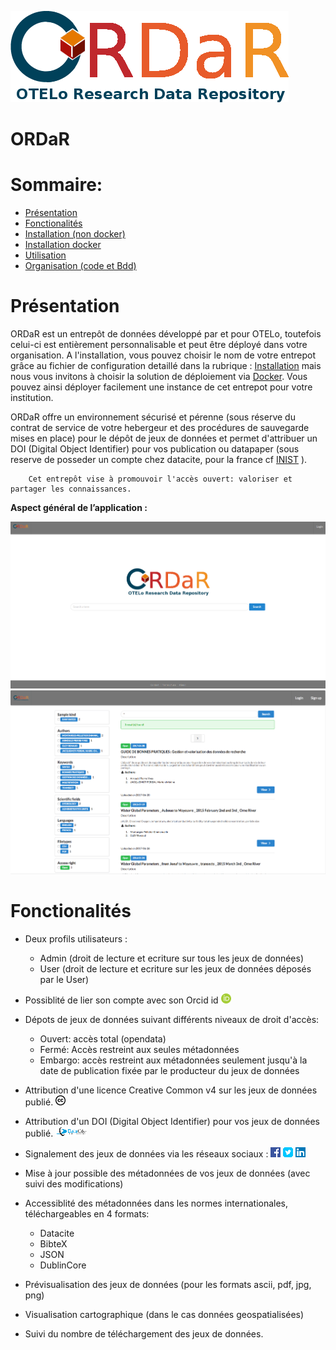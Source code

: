 ![Alt text](/Frontend/src/img/logo.png?raw=true)

# ORDaR

Sommaire:
=================
* [Présentation](#presentation)
* [Fonctionalités](#Fonctionalités)
* [Installation (non docker)](/Docs/Installation.md)
* [Installation docker](/Docs/docker.md)
* [Utilisation](/Docs/Utilisation.md)
* [Organisation (code et Bdd)](/Docs/Organisation.md)



# Présentation <a name="presentation"></a>
ORDaR est un entrepôt de données développé par et pour OTELo, toutefois celui-ci est entièrement personnalisable et peut être déployé dans votre organisation.
A l'installation, vous pouvez choisir le nom de votre entrepot grâce au fichier de configuration detaillé dans la rubrique : [Installation](/Docs/Installation.md) mais nous vous invitons à choisir la solution de déploiement via [Docker](#docker).
Vous pouvez ainsi déployer facilement une instance de cet entrepot pour votre institution.

ORDaR offre un environnement sécurisé et pérenne (sous réserve du contrat de service de votre hebergeur et des procédures de sauvegarde mises en place) pour le dépôt de jeux de données et permet d'attribuer un DOI (Digital Object Identifier) pour vos publication ou datapaper (sous reserve de posseder un compte chez datacite, pour la france cf [INIST](http://www.inist.fr) ).


		Cet entrepôt vise à promouvoir l'accès ouvert: valoriser et partager les connaissances.


**Aspect général de l’application :**

![Alt text](/Img_doc/Ordar_accueil.png?raw=true)
![Alt text](/Img_doc/ordar_search.png?raw=true)


# Fonctionalités <a name="Fonctionalité"></a>

- Deux profils utilisateurs :
	* Admin (droit de lecture et ecriture sur tous les jeux de données)
	* User (droit de lecture et ecriture sur les jeux de données déposés par le User)

- Possiblité de lier son compte avec son Orcid id ![Alt text](/Img_doc/orcid2_id.png?raw=true)

- Dépots de jeux de données suivant différents niveaux de droit d'accès:

	* Ouvert: accès total (opendata)
	* Fermé: Accès restreint aux seules métadonnées
	* Embargo: accès restreint aux métadonnées seulement jusqu'à la date de publication fixée par le producteur du jeux de données
	 
	 
- Attribution d'une licence Creative Common v4 sur les jeux de données publié. ![Alt text](/Img_doc/cc2_icon.png?raw=true)

- Attribution d'un DOI (Digital Object Identifier) pour vos jeux de données publié. ![Alt text](/Img_doc/datacite2.png?raw=true)

- Signalement des jeux de données via les réseaux sociaux : ![Alt text](/Img_doc/fb3_icon.png?raw=true) ![Alt text](/Img_doc/tweeter2_icon.png?raw=true) ![Alt text](/Img_doc/linkedin2_icon.png?raw=true)

- Mise à jour possible des métadonnées de vos jeux de données (avec suivi des modifications)

- Accessiblité des métadonnées dans les normes internationales, téléchargeables en 4 formats:

	*  Datacite
	*  BibteX
	*  JSON
	*  DublinCore
	 
- Prévisualisation des jeux de données (pour les formats ascii, pdf, jpg, png)

- Visualisation cartographique (dans le cas données geospatialisées)

- Suivi du nombre de téléchargement des jeux de données.

